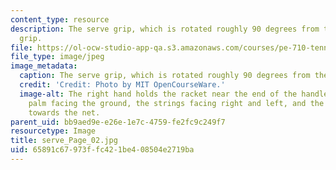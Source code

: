 ```yaml
---
content_type: resource
description: The serve grip, which is rotated roughly 90 degrees from the forehand
  grip.
file: https://ol-ocw-studio-app-qa.s3.amazonaws.com/courses/pe-710-tennis-spring-2007/65891c67973ffc421be408504e2719ba_serve_Page_02.jpg
file_type: image/jpeg
image_metadata:
  caption: The serve grip, which is rotated roughly 90 degrees from the forehand grip.
  credit: 'Credit: Photo by MIT OpenCourseWare.'
  image-alt: The right hand holds the racket near the end of the handle, with the
    palm facing the ground, the strings facing right and left, and the head pointing
    towards the net.
parent_uid: bb9aed9e-e26e-1e7c-4759-fe2fc9c249f7
resourcetype: Image
title: serve_Page_02.jpg
uid: 65891c67-973f-fc42-1be4-08504e2719ba
---
```


